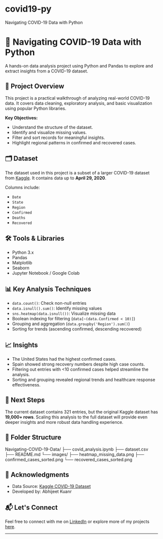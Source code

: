 # covid19-py
Navigating COVID-19 Data with Python

# 🧪 Navigating COVID-19 Data with Python

A hands-on data analysis project using Python and Pandas to explore and extract insights from a COVID-19 dataset.

## 📌 Project Overview

This project is a practical walkthrough of analyzing real-world COVID-19 data. It covers data cleaning, exploratory analysis, and basic visualization using popular Python libraries.

**Key Objectives:**
- Understand the structure of the dataset.
- Identify and visualize missing values.
- Filter and sort records for meaningful insights.
- Highlight regional patterns in confirmed and recovered cases.

## 🗂️ Dataset

The dataset used in this project is a subset of a larger COVID-19 dataset from [Kaggle](https://www.kaggle.com/). It contains data up to **April 29, 2020**.

Columns include:
- `Date`
- `State`
- `Region`
- `Confirmed`
- `Deaths`
- `Recovered`

## 🛠️ Tools & Libraries

- Python 3.x
- Pandas
- Matplotlib
- Seaborn
- Jupyter Notebook / Google Colab

## 📊 Key Analysis Techniques

- `data.count()`: Check non-null entries
- `data.isnull().sum()`: Identify missing values
- `sns.heatmap(data.isnull())`: Visualize missing data
- Boolean indexing for filtering (`data[~(data.Confirmed < 10)]`)
- Grouping and aggregation (`data.groupby('Region').sum()`)
- Sorting for trends (ascending confirmed, descending recovered)

## 📈 Insights

- The United States had the highest confirmed cases.
- Spain showed strong recovery numbers despite high case counts.
- Filtering out entries with <10 confirmed cases helped streamline the analysis.
- Sorting and grouping revealed regional trends and healthcare response effectiveness.

## 🚀 Next Steps

The current dataset contains 321 entries, but the original Kaggle dataset has **19,000+ rows**. Scaling this analysis to the full dataset will provide even deeper insights and more robust data handling experience.

## 📁 Folder Structure
 Navigating-COVID-19-Data/
├── covid_analysis.ipynb
├── dataset.csv
├── README.md
└── images/
├── heatmap_missing_data.png
├── confirmed_cases_sorted.png
└── recovered_cases_sorted.png


## 🙌 Acknowledgments

- Data Source: [Kaggle COVID-19 Dataset](https://www.kaggle.com/)
- Developed by: Abhijeet Kuanr

## 📬 Let's Connect

Feel free to connect with me on [LinkedIn](https://www.linkedin.com/in/abhijeet-kuanr-6a2672160) or explore more of my projects [here](https://github.com/Abhijeet107).

---


